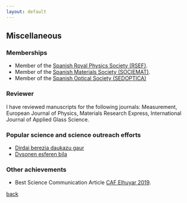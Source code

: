 ```yaml
---
layout: default
---
```


## Miscellaneous

### Memberships

- Member of the [Spanish Royal Physics Society (RSEF)](https://rsef.es/).
- Member of the [Spanish Materials Society (SOCIEMAT)](https://sociemat.es/).
- Member of the [Spanish Optical Society (SEDOPTICA)](https://www.sedoptica.es/)

### Reviewer

I have reviewed manuscripts for the following journals: Measurement, European Journal of Physics, Materials Research Express, International Journal of Applied Glass Science.

### Popular science and science outreach efforts

- [Dirdai berezia daukazu gaur](https://aldizkaria.elhuyar.eus/gai-librean/dirdai-berezia-daukazu-gaur/)
- [Dysonen esferen bila](https://aldizkaria.elhuyar.eus/site_media/pdf/62-66_CAF-ELH_1_art_orokorra_Dysonen_esferen_bila.pdf)

### Other achievements

- Best Science Communication Article [CAF Elhuyar 2019](https://www.elhuyar.eus/en/site/projects/caf-elhuyar-en/prize-winners).

[back](./cv-outline.html)
